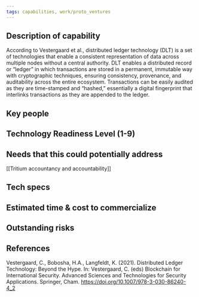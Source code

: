 ```yaml
---
tags: capabilities, work/proto_ventures
---
```


## Description of capability
According to Vestergaard et al., distributed ledger technology (DLT) is a set of technologies that enable a consistent representation of data across multiple nodes without a central authority. DLT enables a distributed record or “ledger” in which transactions are stored in a permanent, immutable way with cryptographic techniques, ensuring consistency, provenance, and auditability across the entire ecosystem. Transactions can be easily audited as they are time-stamped and “hashed,” essentially a digital fingerprint that interlinks transactions as they are appended to the ledger.

## Key people

## Technology Readiness Level (1-9)

## Needs that this could potentially address
[[Tritium accountancy and accountability]]

## Tech specs

## Estimated time & cost to commercialize

## Outstanding risks

## References
Vestergaard, C., Bobosha, H.A., Langfeldt, K. (2021). Distributed Ledger Technology: Beyond the Hype. In: Vestergaard, C. (eds) Blockchain for International Security. Advanced Sciences and Technologies for Security Applications. Springer, Cham. https://doi.org/10.1007/978-3-030-86240-4_2